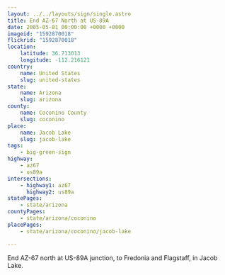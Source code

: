 ```yaml
---
layout: ../../layouts/sign/single.astro
title: End AZ-67 North at US-89A
date: 2005-05-01 00:00:00 +0000 +0000
imageid: "1592870018"
flickrid: "1592870018"
location:
    latitude: 36.713013
    longitude: -112.216121
country:
    name: United States
    slug: united-states
state:
    name: Arizona
    slug: arizona
county:
    name: Coconino County
    slug: coconino
place:
    name: Jacob Lake
    slug: jacob-lake
tags:
    - big-green-sign
highway:
    - az67
    - us89a
intersections:
    - highway1: az67
      highway2: us89a
statePages:
    - state/arizona
countyPages:
    - state/arizona/coconino
placePages:
    - state/arizona/coconino/jacob-lake

---
```

End AZ-67 north at US-89A junction, to Fredonia and Flagstaff, in Jacob Lake.